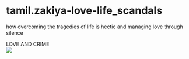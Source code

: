 # tamil.zakiya-love-life_scandals
how overcoming the tragedies of life is hectic and managing love through silence
<head>LOVE AND CRIME</head>
<br>
<img src="![image](https://github.com/tamiltamper/tamil.zakiya-love-life_scandals/assets/161198466/39828bf0-d5e2-425c-8c97-24563bef34d5)
 "</a>
